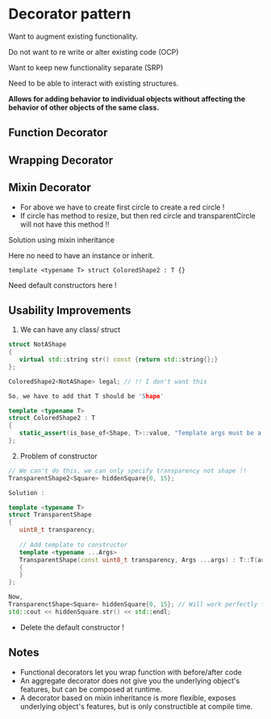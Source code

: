 #  Decorator pattern

Want to augment existing functionality.

Do not want to re write or alter existing code (OCP)

Want to keep new functionality separate (SRP)

Need to be able to interact with existing structures.

**Allows for adding behavior to individual objects without affecting the behavior of other objects of the same class.**

## Function Decorator

## Wrapping Decorator

## Mixin Decorator

* For above we have to create first circle to create a red circle !
* If circle has method to resize, but then red circle and transparentCircle will not have this method !!

Solution using mixin inheritance 

Here no need to have an instance or inherit. 
```
template <typename T> struct ColoredShape2 : T {}
```
Need default constructors here !


## Usability Improvements

1. We can have any class/ struct
 
 ```cpp
 struct NotAShape
 {
    virtual std::string str() const {return std::string{};}
 };
 
 ColoredShape2<NotAShape> legal; // !! I don't want this 
 
 So, we have to add that T should be 'Shape'
 
 template <typename T>
 struct ColoredShape2 : T 
 {
    static_assert(is_base_of<Shape, T>::value, "Template args must be a shape!");
 };
 ```
 
 2. Problem of constructor
 
 ``` cpp
 // We can't do this, we can only specify transparency not shape !!
 TransparentShape2<Square> hiddenSquare{0, 15};
 
 Solution : 
 
 template <typename T>
 struct TransparentShape
 {
    uint8_t transparency;
    
    // Add template to constructor
    template <typename ...Args>
    TransparentShape(const uint8_t transparency, Args ...args) : T::T(args...), transparency{transparency}
    {
    }
};

Now, 
TransparenctShape<Square> hiddenSquare{0, 15}; // Will work perfectly fine
std::cout << hiddenSquare.str() << std::endl;

 ```
* Delete the default constructor !

## Notes 

* Functional decorators let you wrap function with before/after code 
* An aggregate decorator does not give you the underlying object's features, but can be composed at runtime.
* A decorator based on mixin inheritance is more flexible, exposes underlying object's features, but is only constructible at compile time. 


